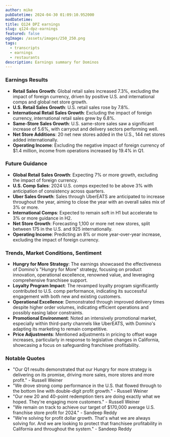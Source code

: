 ```yaml
---
author: mike
pubDatetime: 2024-04-30 01:09:10.952000
modDatetime: 
title: Q124 DPZ earnings
slug: q124-dpz-earnings
featured: false
ogImage: /assets/images/250_250.png
tags:
  - transcripts
  - earnings
  - restaurants
description: Earnings summary for Dominos
---
```

### Earnings Results
- **Retail Sales Growth**: Global retail sales increased 7.3%, excluding the impact of foreign currency, driven by positive U.S. and international comps and global net store growth.
- **U.S. Retail Sales Growth**: U.S. retail sales rose by 7.8%.
- **International Retail Sales Growth**: Excluding the impact of foreign currency, international retail sales grew by 6.8%.
- **Same-Store Sales Growth**: U.S. same-store sales saw a significant increase of 5.6%, with carryout and delivery sectors performing well.
- **Net Store Additions**: 20 net new stores added in the U.S., 144 net stores added internationally.
- **Operating Income**: Excluding the negative impact of foreign currency of $1.4 million, income from operations increased by 19.4% in Q1.

### Future Guidance
- **Global Retail Sales Growth**: Expecting 7% or more growth, excluding the impact of foreign currency.
- **U.S. Comp Sales**: 2024 U.S. comps expected to be above 3% with anticipation of consistency across quarters.
- **Uber Sales Growth**: Sales through UberEATS are anticipated to increase throughout the year, aiming to close the year with an overall sales mix of 3% or more.
- **International Comps**: Expected to remain soft in H1 but accelerate to 3% or more guidance in H2.
- **Net Store Growth**: Forecasting 1,100 or more net new stores, split between 175 in the U.S. and 925 internationally.
- **Operating Income**: Predicting an 8% or more year-over-year increase, excluding the impact of foreign currency.

### Trends, Market Conditions, Sentiment
- **Hungry for More Strategy**: The earnings showcased the effectiveness of Domino's "Hungry for More" strategy, focusing on product innovation, operational excellence, renowned value, and leveraging comprehensive franchisee support.
- **Loyalty Program Impact**: The revamped loyalty program significantly contributed to U.S. comp performance, indicating its successful engagement with both new and existing customers.
- **Operational Excellence**: Demonstrated through improved delivery times despite higher order volumes, indicating efficient operations and possibly easing labor constraints.
- **Promotional Environment**: Noted an intensively promotional market, especially within third-party channels like UberEATS, with Domino's adapting its marketing to remain competitive.
- **Price Adjustments**: Mentioned adjustments in pricing to offset wage increases, particularly in response to legislative changes in California, showcasing a focus on safeguarding franchisee profitability.

### Notable Quotes
- "Our Q1 results demonstrated that our Hungry for more strategy is delivering on its promise, driving more sales, more stores and more profit." - Russell Weiner
- "We drove strong comp performance in the U.S. that flowed through to the bottom line with double-digit profit growth." - Russell Weiner
- "Our new 20 and 40-point redemption tiers are doing exactly what we hoped. They're engaging more customers." - Russell Weiner
- "We remain on track to achieve our target of $170,000 average U.S. franchise store profit for 2024." - Sandeep Reddy
- "We're solving for profit dollar growth. That's what we are always solving for. And we are looking to protect that franchisee profitability in California and throughout the system." - Sandeep Reddy
